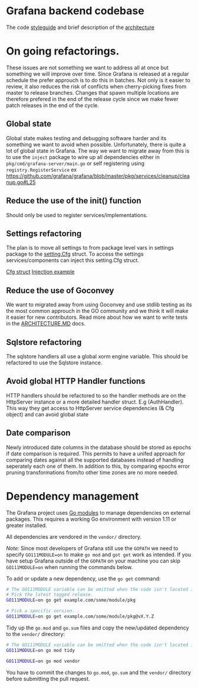 # Grafana backend codebase

The code [styleguide](STYLEGUIDE.md) and brief description of the [architecture](ARCHITECTURE.md)

# On going refactorings.
These issues are not something we want to address all at once but something we will improve over time. Since Grafana is released at a regular schedule the prefer approuch is to do this in batches. Not only is it easier to review, it also reduces the risk of conflicts when cherry-picking fixes from master to release branches. Changes that spawn multiple locations are therefore prefered in the end of the release cycle since we make fewer patch releases in the end of the cycle.

## Global state
Global state makes testing and debugging software harder and its something we want to avoid when possible.
Unfortunately, there is quite a lot of global state in Grafana. The way we want to migrate away from this
is to use the `inject` package to wire up all dependencies either in `pkg/cmd/grafana-server/main.go` or
self registering using `registry.RegisterService` ex https://github.com/grafana/grafana/blob/master/pkg/services/cleanup/cleanup.go#L25

## Reduce the use of the init() function
Should only be used to register services/implementations.

## Settings refactoring
The plan is to move all settings to from package level vars in settings package to the [setting.Cfg](https://github.com/grafana/grafana/blob/df917663e6f358a076ed3daa9b199412e95c11f4/pkg/setting/setting.go#L210) struct. To access the settings services/components can inject this setting.Cfg struct.

[Cfg struct](https://github.com/grafana/grafana/blob/df917663e6f358a076ed3daa9b199412e95c11f4/pkg/setting/setting.go#L210)
[Injection example](https://github.com/grafana/grafana/blob/df917663e6f358a076ed3daa9b199412e95c11f4/pkg/services/cleanup/cleanup.go#L20)

## Reduce the use of Goconvey
We want to migrated away from using Goconvey and use stdlib testing as its the most common approuch in the GO community and we think it will make it easier for new contributors. Read more about how we want to write tests in the [ARCHITECTURE.MD](ARCHITECTURE.md#Testing) docs.

## Sqlstore refactoring
The sqlstore handlers all use a global xorm engine variable. This should be refactored to use the Sqlstore instance.

## Avoid global HTTP Handler functions
HTTP handlers should be refactored to so the handler methods are on the HttpServer instance or a more detailed handler struct. E.g (AuthHandler). This way they get access to HttpServer service dependencies (& Cfg object) and can avoid global state

## Date comparison
Newly introduced date columns in the database should be stored as epochs if date comparison is required. This permits to have a unifed approach for comparing dates against all the supported databases instead of handling seperately each one of them. In addition to this, by comparing epochs error pruning transformations from/to other time zones are no more needed.

# Dependency management

The Grafana project uses [Go modules](https://golang.org/cmd/go/#hdr-Modules__module_versions__and_more) to manage dependencies on external packages. This requires a working Go environment with version 1.11 or greater installed.

All dependencies are vendored in the `vendor/` directory.

_Note:_ Since most developers of Grafana still use the `GOPATH` we need to specify `GO111MODULE=on` to make `go mod` and `got get` work as intended. If you have setup Grafana outside of the `GOPATH` on your machine you can skip `GO111MODULE=on` when running the commands below.

To add or update a new dependency, use the `go get` command:

```bash
# The GO111MODULE variable can be omitted when the code isn't located in GOPATH.
# Pick the latest tagged release.
GO111MODULE=on go get example.com/some/module/pkg

# Pick a specific version.
GO111MODULE=on go get example.com/some/module/pkg@vX.Y.Z
```

Tidy up the `go.mod` and `go.sum` files and copy the new/updated dependency to the `vendor/` directory:

```bash
# The GO111MODULE variable can be omitted when the code isn't located in GOPATH.
GO111MODULE=on go mod tidy

GO111MODULE=on go mod vendor
```

You have to commit the changes to `go.mod`, `go.sum` and the `vendor/` directory before submitting the pull request.


